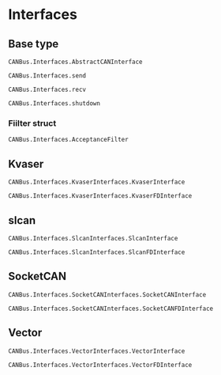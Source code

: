 # Interfaces

## Base type

```@docs
CANBus.Interfaces.AbstractCANInterface
```

```@docs
CANBus.Interfaces.send
```

```@docs
CANBus.Interfaces.recv
```

```@docs
CANBus.Interfaces.shutdown
```

### Fiilter struct

```@docs
CANBus.Interfaces.AcceptanceFilter
```

## Kvaser

```@docs
CANBus.Interfaces.KvaserInterfaces.KvaserInterface
```

```@docs
CANBus.Interfaces.KvaserInterfaces.KvaserFDInterface
```

## slcan

```@docs
CANBus.Interfaces.SlcanInterfaces.SlcanInterface
```

```@docs
CANBus.Interfaces.SlcanInterfaces.SlcanFDInterface
```

## SocketCAN

```@docs
CANBus.Interfaces.SocketCANInterfaces.SocketCANInterface
```

```@docs
CANBus.Interfaces.SocketCANInterfaces.SocketCANFDInterface
```

## Vector

```@docs
CANBus.Interfaces.VectorInterfaces.VectorInterface
```

```@docs
CANBus.Interfaces.VectorInterfaces.VectorFDInterface
```
